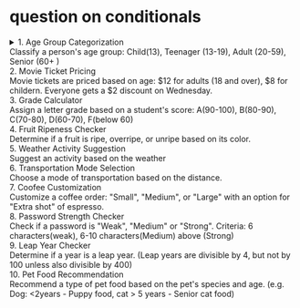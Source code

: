 # question on conditionals

<details>
<summary>1. Age Group Categorization
<summary> Classify a person's age group: Child(13), Teenager (13-19), Adult (20-59), Senior (60+ )

<summary>2. Movie Ticket Pricing
<summary> Movie tickets are priced based on age: $12 for adults (18 and over), $8 for childern. Everyone gets a $2 discount on Wednesday.

<summary>3. Grade Calculator
<summary> Assign a letter grade based on a student's score: A(90-100), B(80-90), C(70-80), D(60-70), F(below 60)

<summary>4. Fruit Ripeness Checker
<summary> Determine if a fruit is ripe, overripe, or unripe based on its color.

<summary>5. Weather Activity Suggestion
<summary> Suggest an activity based on the weather 

<summary>6. Transportation Mode Selection
<summary> Choose a mode of transportation based on the distance. 

<summary>7. Coofee Customization
<summary>  Customize a coffee order: "Small", "Medium", or "Large" with an option for "Extra shot" of espresso.

<summary>8. Password Strength Checker
<summary>  Check if a password is "Weak", "Medium" or "Strong". Criteria: 6 characters(weak), 6-10 characters(Medium) above (Strong)

<summary>9. Leap Year Checker
<summary>  Determine if a year is a leap year. (Leap years are divisible by 4, but not by 100 unless also divisible by 400)

<summary>10. Pet Food Recommendation
<summary> Recommend a type of pet food based on the pet's species and age. (e.g. Dog: <2years - Puppy food, cat > 5 years - Senior cat food)

